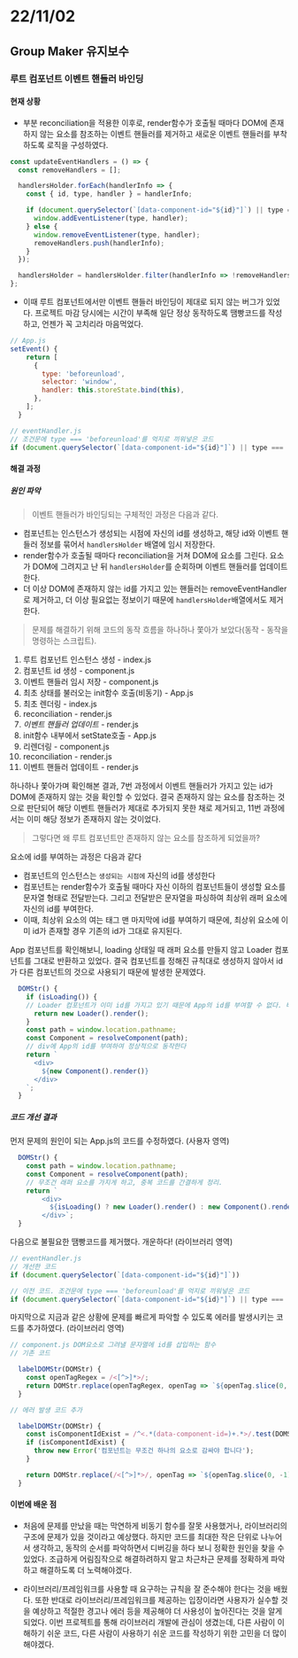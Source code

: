 # 22/11/02

## Group Maker 유지보수

### 루트 컴포넌트 이벤트 핸들러 바인딩

#### 현재 상황

- 부분 reconciliation을 적용한 이후로, render함수가 호출될 때마다 DOM에 존재하지 않는 요소를 참조하는 이벤트 핸들러를 제거하고 새로운 이벤트 핸들러를 부착하도록 로직을 구성하였다.

```jsx
const updateEventHandlers = () => {
  const removeHandlers = [];

  handlersHolder.forEach(handlerInfo => {
    const { id, type, handler } = handlerInfo;

    if (document.querySelector(`[data-component-id="${id}"]`) || type === 'beforeunload') {
      window.addEventListener(type, handler);
    } else {
      window.removeEventListener(type, handler);
      removeHandlers.push(handlerInfo);
    }
  });

  handlersHolder = handlersHolder.filter(handlerInfo => !removeHandlers.includes(handlerInfo));
};
```

- 이때 루트 컴포넌트에서만 이벤트 핸들러 바인딩이 제대로 되지 않는 버그가 있었다. 프로젝트 마감 당시에는 시간이 부족해 일단 정상 동작하도록 땜빵코드를 작성하고, 언젠가 꼭 고치리라 마음먹었다.

```jsx
// App.js
setEvent() {
    return [
      {
        type: 'beforeunload',
        selector: 'window',
        handler: this.storeState.bind(this),
      },
    ];
  }

// eventHandler.js
// 조건문에 type === 'beforeunload'를 억지로 끼워넣은 코드
if (document.querySelector(`[data-component-id="${id}"]`) || type === 'beforeunload') 
```

#### 해결 과정

##### 원인 파악

>이벤트 핸들러가 바인딩되는 구체적인 과정은 다음과 같다.

- 컴포넌트는 인스턴스가 생성되는 시점에 자신의 id를 생성하고, 해당 id와 이벤트 핸들러 정보를 묶어서 `handlersHolder` 배열에 임시 저장한다.
- render함수가 호출될 때마다 reconciliation을 거쳐 DOM에 요소를 그린다. 요소가 DOM에 그려지고 난 뒤 `handlersHolder`를 순회하며 이벤트 핸들러를 업데이트 한다.
- 더 이상 DOM에 존재하지 않는 id를 가지고 있는 핸들러는 removeEventHandler로 제거하고, 더 이상 필요없는 정보이기 때문에 `handlersHolder`배열에서도 제거한다.

>문제를 해결하기 위해 코드의 동작 흐름을 하나하나 쫓아가 보았다(동작 - 동작을 명령하는 스크립트).

1. 루트 컴포넌트 인스턴스 생성 - index.js
2. 컴포넌트 id 생성 - component.js
3. 이벤트 핸들러 임시 저장 - component.js
4. 최초 상태를 불러오는 init함수 호출(비동기) - App.js
5. 최초 렌더링 - index.js
6. reconciliation - render.js
7. *이벤트 핸들러 업데이트* - render.js
8. init함수 내부에서 setState호출 - App.js
9. 리렌더링 - component.js
10. reconciliation - render.js
11. 이벤트 핸들러 업데이트 - render.js

하나하나 쫓아가며 확인해본 결과, 7번 과정에서 이벤트 핸들러가 가지고 있는 id가 DOM에 존재하지 않는 것을 확인할 수 있었다. 결국 존재하지 않는 요소를 참조하는 것으로 판단되어 해당 이벤트 핸들러가 제대로 추가되지 못한 채로 제거되고, 11번 과정에서는 이미 해당 정보가 존재하지 않는 것이었다.

>그렇다면 왜 루트 컴포넌트만 존재하지 않는 요소를 참조하게 되었을까?

요소에 id를 부여하는 과정은 다음과 같다

- 컴포넌트의 인스턴스는 `생성되는 시점에` 자신의 id를 생성한다
- 컴포넌트는 render함수가 호출될 때마다 자신 이하의 컴포넌트들이 생성할 요소를 문자열 형태로 전달받는다. 그리고 전달받은 문자열을 파싱하여 최상위 래퍼 요소에 자신의 id를 부여한다.
- 이때, 최상위 요소의 여는 태그 맨 마지막에 id를 부여하기 때문에, 최상위 요소에 이미 id가 존재할 경우 기존의 id가 그대로 유지된다.

App 컴포넌트를 확인해보니, loading 상태일 때 래퍼 요소를 만들지 않고 Loader 컴포넌트를 그대로 반환하고 있었다. 결국 컴포넌트를 정해진 규칙대로 생성하지 않아서 id가 다른 컴포넌트의 것으로 사용되기 때문에 발생한 문제였다.

```jsx
  DOMStr() {
    if (isLoading()) {
    // Loader 컴포넌트가 이미 id를 가지고 있기 때문에 App의 id를 부여할 수 없다. 버그 발생.
      return new Loader().render();
    }
    const path = window.location.pathname;
    const Component = resolveComponent(path);
	// div에 App의 id를 부여하여 정상적으로 동작한다
    return `
      <div>
        ${new Component().render()}
      </div>
    `;
  }
```

##### 코드 개선 결과

먼저 문제의 원인이 되는 App.js의 코드를 수정하였다. (사용자 영역)

```jsx
  DOMStr() {
    const path = window.location.pathname;
    const Component = resolveComponent(path);
	// 무조건 래퍼 요소를 가지게 하고, 중복 코드를 간결하게 정리.
    return `
        <div>
          ${isLoading() ? new Loader().render() : new Component().render()}
        </div>`;
  }
```

다음으로 불필요한 땜빵코드를 제거했다. 개운하다! (라이브러리 영역)

```jsx
// eventHandler.js
// 개선한 코드
if (document.querySelector(`[data-component-id="${id}"]`)) 

// 이전 코드. 조건문에 type === 'beforeunload'를 억지로 끼워넣은 코드
if (document.querySelector(`[data-component-id="${id}"]`) || type === 'beforeunload') 
```

마지막으로 지금과 같은 상황에 문제를 빠르게 파악할 수 있도록 에러를 발생시키는 코드를 추가하였다. (라이브러리 영역)

```jsx
// component.js DOM요소로 그려낼 문자열에 id를 삽입하는 함수
// 기존 코드

  labelDOMStr(DOMStr) {
    const openTagRegex = /<[^>]*>/;
    return DOMStr.replace(openTagRegex, openTag => `${openTag.slice(0, -1)} data-component-id="${this.componentId}"/>`);
  }

// 에러 발생 코드 추가

  labelDOMStr(DOMStr) {
    const isComponentIdExist = /^<.*(data-component-id=)+.*>/.test(DOMStr);
    if (isComponentIdExist) {
      throw new Error('컴포넌트는 무조건 하나의 요소로 감싸야 합니다');
    }

    return DOMStr.replace(/<[^>]*>/, openTag => `${openTag.slice(0, -1)} data-component-id="${this.componentId}"/>`);
  }

```

#### 이번에 배운 점

- 처음에 문제를 만났을 때는 막연하게 비동기 함수를 잘못 사용했거나, 라이브러리의 구조에 문제가 있을 것이라고 예상했다. 하지만 코드를 최대한 작은 단위로 나누어서 생각하고, 동작의 순서를 파악하면서 디버깅을 하다 보니 정확한 원인을 찾을 수 있었다. 조급하게 어림짐작으로 해결하려하지 말고 차근차근 문제를 정확하게 파악하고 해결하도록 더 노력해야겠다.

- 라이브러리/프레임워크를 사용할 때 요구하는 규칙을 잘 준수해야 한다는 것을 배웠다. 또한 반대로 라이브러리/프레임워크를 제공하는 입장이라면 사용자가 실수할 것을 예상하고 적절한 경고나 에러 등을 제공해야 더 사용성이 높아진다는 것을 알게 되었다. 이번 프로젝트를 통해 라이브러리 개발에 관심이 생겼는데, 다른 사람이 이해하기 쉬운 코드, 다른 사람이 사용하기 쉬운 코드를 작성하기 위한 고민을 더 많이 해야겠다.
